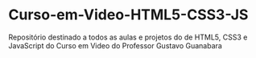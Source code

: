 # Curso-em-Video-HTML5-CSS3-JS
Repositório destinado a todos as aulas e projetos do de HTML5, CSS3 e JavaScript do Curso em Video do Professor Gustavo Guanabara
